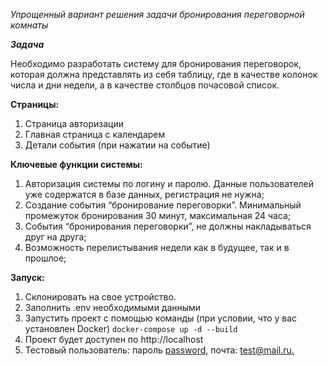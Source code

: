 _Упрощенный вариант решения задачи бронирования переговорной комнаты_

_**Задача**_

Необходимо разработать систему для бронирования переговорок, которая должна представлять из себя
таблицу, где в качестве колонок числа и дни недели, а в качестве столбцов почасовой список.

**Страницы:**
1. Страница авторизации
2. Главная страница с календарем
3. Детали события (при нажатии на событие)

**Ключевые функции системы:**
1. Авторизация системы по логину и паролю. Данные пользователей уже содержатся в базе данных,
регистрация не нужна;
2. Создание события “бронирование переговорки”. Минимальный промежуток бронирования 30 минут,
максимальная 24 часа;
3. События “бронирования переговорки”, не должны накладываться друг на друга;
4. Возможность перелистывания недели как в будущее, так и в прошлое;


**Запуск:**
1. Склонировать на свое устройство.
2. Заполнить .env необходимыми данными 
3. Запустить проект с помощью команды (при условии, что у вас установлен Docker) `docker-compose up -d --build`
4. Проект будет доступен по http://localhost
5. Тестовый пользователь: пароль [password](), почта: [test@mail.ru. ]()

